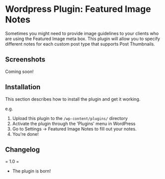 # Wordpress Plugin: Featured Image Notes

Sometimes you might need to provide image guidelines to your clients who are using the Featured Image meta box. This plugin will allow you to specify different notes for each custom post type that supports Post Thumbnails.

Screenshots
------

Coming soon!

Installation
------

This section describes how to install the plugin and get it working.

e.g.

1. Upload this plugin to the `/wp-content/plugins/` directory
2. Activate the plugin through the 'Plugins' menu in WordPress
3. Go to Settings -> Featured Image Notes to fill out your notes.
4. You're done!


Changelog
------

= 1.0 =
* The plugin is born!

